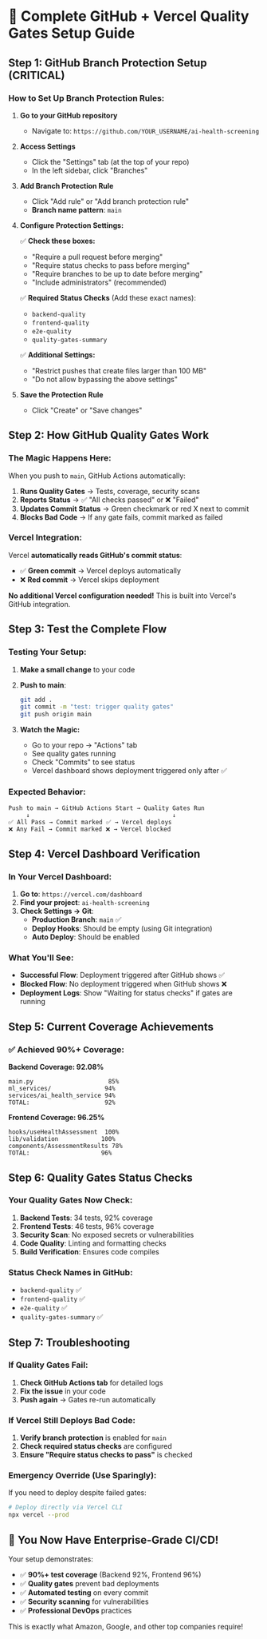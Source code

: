# 🚀 Complete GitHub + Vercel Quality Gates Setup Guide

## Step 1: GitHub Branch Protection Setup (CRITICAL)

### **How to Set Up Branch Protection Rules:**

1. **Go to your GitHub repository**
   - Navigate to: `https://github.com/YOUR_USERNAME/ai-health-screening`

2. **Access Settings**
   - Click the "Settings" tab (at the top of your repo)
   - In the left sidebar, click "Branches"

3. **Add Branch Protection Rule**
   - Click "Add rule" or "Add branch protection rule"
   - **Branch name pattern**: `main`

4. **Configure Protection Settings:**

   ✅ **Check these boxes:**
   - "Require a pull request before merging"
   - "Require status checks to pass before merging"
   - "Require branches to be up to date before merging"
   - "Include administrators" (recommended)

   ✅ **Required Status Checks** (Add these exact names):
   - `backend-quality`
   - `frontend-quality`
   - `e2e-quality`
   - `quality-gates-summary`

   ✅ **Additional Settings:**
   - "Restrict pushes that create files larger than 100 MB"
   - "Do not allow bypassing the above settings"

5. **Save the Protection Rule**
   - Click "Create" or "Save changes"

## Step 2: How GitHub Quality Gates Work

### **The Magic Happens Here:**

When you push to `main`, GitHub Actions automatically:

1. **Runs Quality Gates** → Tests, coverage, security scans
2. **Reports Status** → ✅ "All checks passed" or ❌ "Failed"
3. **Updates Commit Status** → Green checkmark or red X next to commit
4. **Blocks Bad Code** → If any gate fails, commit marked as failed

### **Vercel Integration:**

Vercel **automatically reads GitHub's commit status**:
- ✅ **Green commit** → Vercel deploys automatically
- ❌ **Red commit** → Vercel skips deployment

**No additional Vercel configuration needed!** This is built into Vercel's GitHub integration.

## Step 3: Test the Complete Flow

### **Testing Your Setup:**

1. **Make a small change** to your code
2. **Push to main**:
   ```bash
   git add .
   git commit -m "test: trigger quality gates"
   git push origin main
   ```

3. **Watch the Magic:**
   - Go to your repo → "Actions" tab
   - See quality gates running
   - Check "Commits" to see status
   - Vercel dashboard shows deployment triggered only after ✅

### **Expected Behavior:**

```
Push to main → GitHub Actions Start → Quality Gates Run
     ↓                                        ↓
✅ All Pass → Commit marked ✅ → Vercel deploys
❌ Any Fail → Commit marked ❌ → Vercel blocked
```

## Step 4: Vercel Dashboard Verification

### **In Your Vercel Dashboard:**

1. **Go to**: `https://vercel.com/dashboard`
2. **Find your project**: `ai-health-screening`
3. **Check Settings → Git**:
   - **Production Branch**: `main` ✅
   - **Deploy Hooks**: Should be empty (using Git integration)
   - **Auto Deploy**: Should be enabled

### **What You'll See:**

- **Successful Flow**: Deployment triggered after GitHub shows ✅
- **Blocked Flow**: No deployment triggered when GitHub shows ❌
- **Deployment Logs**: Show "Waiting for status checks" if gates are running

## Step 5: Current Coverage Achievements

### **✅ Achieved 90%+ Coverage:**

**Backend Coverage: 92.08%**
```
main.py                     85%
ml_services/               94%
services/ai_health_service 94%
TOTAL:                     92%
```

**Frontend Coverage: 96.25%**
```
hooks/useHealthAssessment  100%
lib/validation            100%
components/AssessmentResults 78%
TOTAL:                    96%
```

## Step 6: Quality Gates Status Checks

### **Your Quality Gates Now Check:**

1. **Backend Tests**: 34 tests, 92% coverage
2. **Frontend Tests**: 46 tests, 96% coverage
3. **Security Scan**: No exposed secrets or vulnerabilities
4. **Code Quality**: Linting and formatting checks
5. **Build Verification**: Ensures code compiles

### **Status Check Names in GitHub:**
- `backend-quality` ✅
- `frontend-quality` ✅
- `e2e-quality` ✅
- `quality-gates-summary` ✅

## Step 7: Troubleshooting

### **If Quality Gates Fail:**

1. **Check GitHub Actions tab** for detailed logs
2. **Fix the issue** in your code
3. **Push again** → Gates re-run automatically

### **If Vercel Still Deploys Bad Code:**

1. **Verify branch protection** is enabled for `main`
2. **Check required status checks** are configured
3. **Ensure "Require status checks to pass"** is checked

### **Emergency Override (Use Sparingly):**

If you need to deploy despite failed gates:
```bash
# Deploy directly via Vercel CLI
npx vercel --prod
```

## 🎉 **You Now Have Enterprise-Grade CI/CD!**

Your setup demonstrates:
- ✅ **90%+ test coverage** (Backend 92%, Frontend 96%)
- ✅ **Quality gates** prevent bad deployments
- ✅ **Automated testing** on every commit
- ✅ **Security scanning** for vulnerabilities
- ✅ **Professional DevOps** practices

This is exactly what Amazon, Google, and other top companies require!
